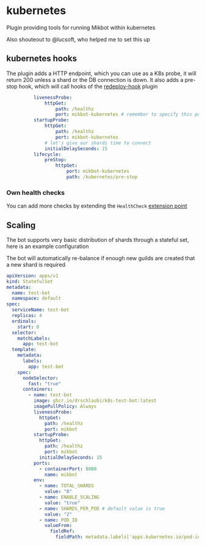 # kubernetes

Plugin providing tools for running Mikbot within kubernetes

Also shouteout to @lucsoft, who helped me to set this up

## kubernetes hooks

The plugin adds a HTTP endpoint, which you can use as a K8s probe, it will return 200 unless a shard or the DB connection
is down.
It also adds a pre-stop hook, which will call hooks of the [redeploy-hook](../redeploy-hook) plugin

```yaml
          livenessProbe:
              httpGet:
                  path: /healthz
                  port: mikbot-kubernetes # remember to specify this port somewhere, it defaults to 8081
          startupProbe:
              httpGet:
                  path: /healthz
                  port: mikbot-kubernetes
              # let's give our shards time to connect
              initialDelaySeconds: 15
          lifecycle:
              preStop:
                  httpGet:
                      port: mikbot-kubernetes
                      path: /kubernetes/pre-stop
```

### Own health checks
You can add more checks by extending the `HealthCheck` [extension point](../../PLUGINS.md#what-are-extension-points)

## Scaling

The bot supports very basic distribution of shards through a stateful set, here is an example configuration

The bot will automatically re-balance if enough new guilds are created that a new shard is required

```yaml
apiVersion: apps/v1
kind: StatefulSet
metadata:
  name: test-bot
  namespace: default
spec:
  serviceName: test-bot
  replicas: 4
  ordinals:
    start: 0
  selector:
    matchLabels:
      app: test-bot
  template:
    metadata:
      labels:
        app: test-bot
    spec:
      nodeSelector:
        fast: "true"
      containers:
        - name: test-bot
          image: ghcr.io/drschlaubi/k8s-test-bot:latest
          imagePullPolicy: Always
          livenessProbe:
            httpGet:
              path: /healthz
              port: mikbot
          startupProbe:
            httpGet:
              path: /healthz
              port: mikbot
            initialDelaySeconds: 15
          ports:
            - containerPort: 8080
              name: mikbot
          env:
            - name: TOTAL_SHARDS
              value: "8"
            - name: ENABLE_SCALING
              value: "true"
            - name: SHARDS_PER_POD # default value is true
              value: "2"
            - name: POD_ID
              valueFrom:
                fieldRef:
                  fieldPath: metadata.labels['apps.kubernetes.io/pod-index']
```
